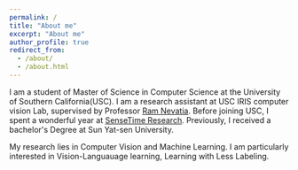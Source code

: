 ```yaml
---
permalink: /
title: "About me"
excerpt: "About me"
author_profile: true
redirect_from: 
  - /about/
  - /about.html
---
```


I am a student of Master of Science in Computer Science at the University of Southern California(USC). I am a research assistant at USC IRIS computer vision Lab, supervised by Professor [Ram Nevatia](https://sites.usc.edu/iris-cvlab/professor-ram-nevatia/). Before joining USC, I spent a wonderful year at [SenseTime Research](https://www.sensetime.com/en). Previously, I received a bachelor's Degree at Sun Yat-sen University.

My research lies in Computer Vision and Machine Learning. I am particularly interested in Vision-Languauage learning, Learning with Less Labeling.  